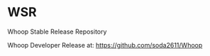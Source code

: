 # WSR
Whoop Stable Release Repository

Whoop Developer Release at: https://github.com/soda2611/Whoop
